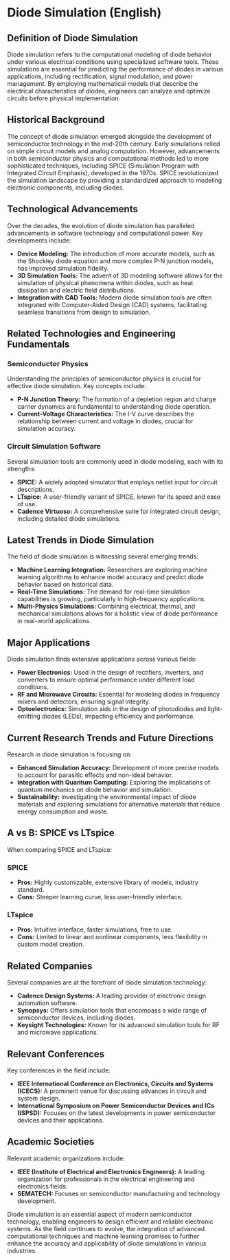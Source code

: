 # Diode Simulation (English)

## Definition of Diode Simulation

Diode simulation refers to the computational modeling of diode behavior under various electrical conditions using specialized software tools. These simulations are essential for predicting the performance of diodes in various applications, including rectification, signal modulation, and power management. By employing mathematical models that describe the electrical characteristics of diodes, engineers can analyze and optimize circuits before physical implementation.

## Historical Background

The concept of diode simulation emerged alongside the development of semiconductor technology in the mid-20th century. Early simulations relied on simple circuit models and analog computation. However, advancements in both semiconductor physics and computational methods led to more sophisticated techniques, including SPICE (Simulation Program with Integrated Circuit Emphasis), developed in the 1970s. SPICE revolutionized the simulation landscape by providing a standardized approach to modeling electronic components, including diodes.

## Technological Advancements

Over the decades, the evolution of diode simulation has paralleled advancements in software technology and computational power. Key developments include:

- **Device Modeling:** The introduction of more accurate models, such as the Shockley diode equation and more complex P-N junction models, has improved simulation fidelity.
- **3D Simulation Tools:** The advent of 3D modeling software allows for the simulation of physical phenomena within diodes, such as heat dissipation and electric field distributions.
- **Integration with CAD Tools:** Modern diode simulation tools are often integrated with Computer-Aided Design (CAD) systems, facilitating seamless transitions from design to simulation.

## Related Technologies and Engineering Fundamentals

### Semiconductor Physics

Understanding the principles of semiconductor physics is crucial for effective diode simulation. Key concepts include:

- **P-N Junction Theory:** The formation of a depletion region and charge carrier dynamics are fundamental to understanding diode operation.
- **Current-Voltage Characteristics:** The I-V curve describes the relationship between current and voltage in diodes, crucial for simulation accuracy.

### Circuit Simulation Software

Several simulation tools are commonly used in diode modeling, each with its strengths:

- **SPICE:** A widely adopted simulator that employs netlist input for circuit descriptions.
- **LTspice:** A user-friendly variant of SPICE, known for its speed and ease of use.
- **Cadence Virtuoso:** A comprehensive suite for integrated circuit design, including detailed diode simulations.

## Latest Trends in Diode Simulation

The field of diode simulation is witnessing several emerging trends:

- **Machine Learning Integration:** Researchers are exploring machine learning algorithms to enhance model accuracy and predict diode behavior based on historical data.
- **Real-Time Simulations:** The demand for real-time simulation capabilities is growing, particularly in high-frequency applications.
- **Multi-Physics Simulations:** Combining electrical, thermal, and mechanical simulations allows for a holistic view of diode performance in real-world applications.

## Major Applications

Diode simulation finds extensive applications across various fields:

- **Power Electronics:** Used in the design of rectifiers, inverters, and converters to ensure optimal performance under different load conditions.
- **RF and Microwave Circuits:** Essential for modeling diodes in frequency mixers and detectors, ensuring signal integrity.
- **Optoelectronics:** Simulation aids in the design of photodiodes and light-emitting diodes (LEDs), impacting efficiency and performance.

## Current Research Trends and Future Directions

Research in diode simulation is focusing on:

- **Enhanced Simulation Accuracy:** Development of more precise models to account for parasitic effects and non-ideal behavior.
- **Integration with Quantum Computing:** Exploring the implications of quantum mechanics on diode behavior and simulation.
- **Sustainability:** Investigating the environmental impact of diode materials and exploring simulations for alternative materials that reduce energy consumption and waste.

## A vs B: SPICE vs LTspice

When comparing SPICE and LTspice:

### SPICE
- **Pros:** Highly customizable, extensive library of models, industry standard.
- **Cons:** Steeper learning curve, less user-friendly interface.

### LTspice
- **Pros:** Intuitive interface, faster simulations, free to use.
- **Cons:** Limited to linear and nonlinear components, less flexibility in custom model creation.

## Related Companies

Several companies are at the forefront of diode simulation technology:

- **Cadence Design Systems:** A leading provider of electronic design automation software.
- **Synopsys:** Offers simulation tools that encompass a wide range of semiconductor devices, including diodes.
- **Keysight Technologies:** Known for its advanced simulation tools for RF and microwave applications.

## Relevant Conferences

Key conferences in the field include:

- **IEEE International Conference on Electronics, Circuits and Systems (ICECS):** A prominent venue for discussing advances in circuit and system design.
- **International Symposium on Power Semiconductor Devices and ICs (ISPSD):** Focuses on the latest developments in power semiconductor devices and their applications.

## Academic Societies

Relevant academic organizations include:

- **IEEE (Institute of Electrical and Electronics Engineers):** A leading organization for professionals in the electrical engineering and electronics fields.
- **SEMATECH:** Focuses on semiconductor manufacturing and technology development.

Diode simulation is an essential aspect of modern semiconductor technology, enabling engineers to design efficient and reliable electronic systems. As the field continues to evolve, the integration of advanced computational techniques and machine learning promises to further enhance the accuracy and applicability of diode simulations in various industries.